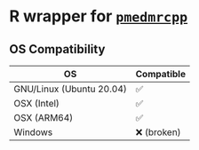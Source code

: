 # R wrapper for [`pmedmrcpp`](https://bitbucket.org/jovtc/pmedmrcpp/src/master/)

## OS Compatibility

| OS                        | Compatible            |  
| ---                       | ---                   |
| GNU/Linux (Ubuntu 20.04)  | :white_check_mark:    |  
| OSX (Intel)               | :white_check_mark:    |
| OSX (ARM64)               | :white_check_mark:    |
| Windows                   | :x: (broken)          |